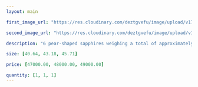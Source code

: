 ```yaml
---
layout: main

first_image_url: "https://res.cloudinary.com/deztgvefu/image/upload/v1733838324/forget-me-not-collection/pendants/forget_me_not_pendant_diamond_and_sapphire_pesprfflrfmn_e_1_igv8vt.webp"

second_image_url: "https://res.cloudinary.com/deztgvefu/image/upload/v1733838286/forget-me-not-collection/pendants/forget_me_not_pendant_diamond_and_sapphire_pesprfflrfmn_e_2_xyhpns.avif"

description: "6 pear-shaped sapphires weighing a total of approximately 1.41 carats and 1 round brilliant diamond weighing approximately 0.04 carats, set in platinum."

size: [40.64, 43.18, 45.71]

price: [47000.00, 48000.00, 49000.00]

quantity: [1, 1, 1]
---
```

